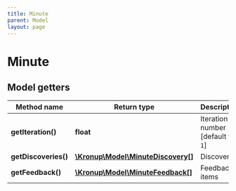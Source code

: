 ```yaml
---
title: Minute
parent: Model
layout: page
---
```


# Minute

## Model getters

Method name | Return type | Description
------------ | ------------- | -------------
**getIteration()** | **float** | Iteration number [default to `1`]
**getDiscoveries()** | [**\Kronup\Model\MinuteDiscovery[]**](../MinuteDiscovery) | Discoveries
**getFeedback()** | [**\Kronup\Model\MinuteFeedback[]**](../MinuteFeedback) | Feedback items

